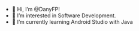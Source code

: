 - 👋 Hi, I’m @DanyFP!
- 👀 I’m interested in Software Development.
- 🌱 I’m currently learning Android Studio with Java

<!---
DanyFP/DanyFP is a ✨ special ✨ repository because its `README.md` (this file) appears on your GitHub profile.
You can click the Preview link to take a look at your changes.
--->
